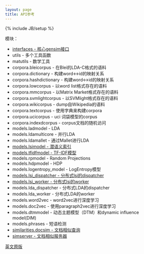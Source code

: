 ```yaml
---
layout: page
title: API参考 
---
```

{% include JB/setup %}

模块：

- [interfaces - 核心gensim接口](http://d0evi1.github.io/gensim/api/interfaces)
- utils - 多个工具函数
- matutils - 数学工具
- corpora.bleicorpus - 在Blei的LDA-C格式的语料
- corpora.dictionary - 构建word<->id的映射关系
- corpora.hashdictionary - 构建word<->id的映射关系
- corpora.lowcorpus - 以word list格式存在的语料
- corpora.mmcorpus - 以Matrix Market格式存在的语料
- corpora.svmlightcorpus - 以SVMlight格式存在的语料
- corpora.wikicorpus - dump自Wikipedia的语料
- corpora.textcorpus - 使用字典来构建corpora
- corpora.ucicorpus - uci 词袋模型的corpus
- corpora.indexdcorpus - corpus文档的随机访问
- models.ladmodel - LDA
- models.ldamulticore - 并行LDA
- models.ldamallet - 通过Mallet进行LDA
- [models.lsimodel - 潜语义索引](http://d0evi1.github.io/gensim/api/models/lsimodel)
- [models.tfidfmodel - TF-IDF模型](http://d0evi1.github.io/gensim/api/models/tfidfmodel)
- models.rpmodel - Random Projections
- models.hdpmodel - HDP
- models.logentropy_model - LogEntropy模型
- [models.lsi_dispatcher - 分布式lsi的dispatcher](http://d0evi1.github.io/gensim/api/models/lsi_dispatcher)
- [models.lsi_worker - 分布式lsi的worker](http://d0evi1.github.io/gensim/api/models/lsi_worker)
- models.lda_dispatcher - 分布式LDA的dispatcher
- models.lda_worker - 分布式LDA的worker
- models.word2vec - word2vec进行深度学习
- models.doc2vec - 使用paragraph2vec进行深度学习
- models.dtmmodel - 动态主题模型（DTM）和dynamic influence model(DIM)
- models.phrases - 短语检测
- [similarities.docsim - 文档相似查询](http://d0evi1.github.io/gensim/api/similarities/docsim)
- [simserver - 文档相似服务器](http://d0evi1.github.io/gensim/api/similarities/simserver)


[英文原版](http://radimrehurek.com/gensim/apiref.html)
